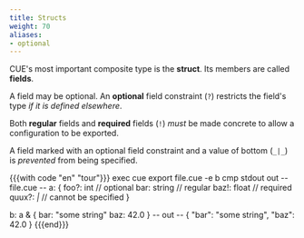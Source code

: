 ```yaml
---
title: Structs
weight: 70
aliases:
- optional
---
```


CUE's most important composite type is the **struct**.
Its members are called **fields**.

A field may be optional.
An **optional** field constraint (`?`)
restricts the field's type
*if it is defined elsewhere*.

Both **regular** fields
and **required** fields (`!`)
*must* be made concrete
to allow a configuration to be exported.

A field marked with an optional field constraint
and a value of bottom (`_|_`)
is *prevented* from being specified.

{{{with code "en" "tour"}}}
exec cue export file.cue -e b
cmp stdout out
-- file.cue --
a: {
	foo?:  int    // optional
	bar:   string // regular
	baz!:  float  // required
	quux?: _|_    // cannot be specified
}

b: a & {
	bar: "some string"
	baz: 42.0
}
-- out --
{
    "bar": "some string",
    "baz": 42.0
}
{{{end}}}
